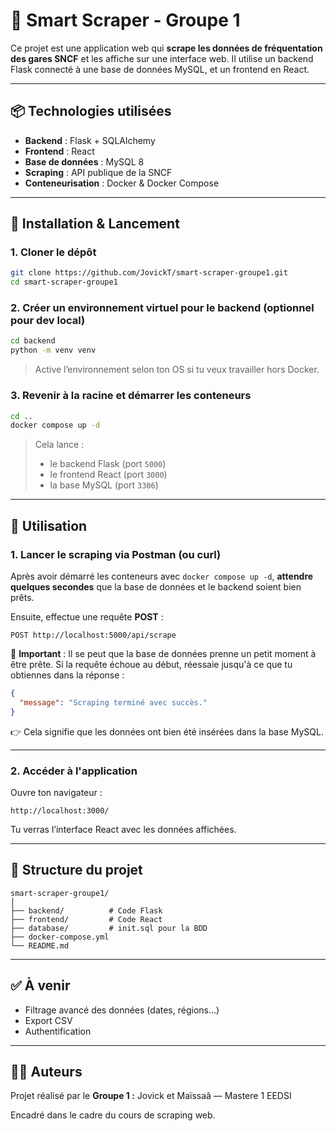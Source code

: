 # 🚄 Smart Scraper - Groupe 1

Ce projet est une application web qui **scrape les données de fréquentation des gares SNCF** et les affiche sur une interface web. Il utilise un backend Flask connecté à une base de données MySQL, et un frontend en React.

---

## 📦 Technologies utilisées

* **Backend** : Flask + SQLAlchemy
* **Frontend** : React
* **Base de données** : MySQL 8
* **Scraping** : API publique de la SNCF
* **Conteneurisation** : Docker & Docker Compose

---

## 🚀 Installation & Lancement

### 1. Cloner le dépôt

```bash
git clone https://github.com/JovickT/smart-scraper-groupe1.git
cd smart-scraper-groupe1
```

### 2. Créer un environnement virtuel pour le backend (optionnel pour dev local)

```bash
cd backend
python -m venv venv
```

> Active l’environnement selon ton OS si tu veux travailler hors Docker.

### 3. Revenir à la racine et démarrer les conteneurs

```bash
cd ..
docker compose up -d
```

> Cela lance :
>
> * le backend Flask (port `5000`)
> * le frontend React (port `3000`)
> * la base MySQL (port `3306`)

---

## 📡 Utilisation

### 1. Lancer le scraping via Postman (ou curl)

Après avoir démarré les conteneurs avec `docker compose up -d`, **attendre quelques secondes** que la base de données et le backend soient bien prêts.

Ensuite, effectue une requête **POST** :

```
POST http://localhost:5000/api/scrape
```

📌 **Important** :
Il se peut que la base de données prenne un petit moment à être prête. Si la requête échoue au début, réessaie jusqu'à ce que tu obtiennes dans la réponse :

```json
{
  "message": "Scraping terminé avec succès."
}
```

👉 Cela signifie que les données ont bien été insérées dans la base MySQL.

---

### 2. Accéder à l'application

Ouvre ton navigateur :

```
http://localhost:3000/
```

Tu verras l’interface React avec les données affichées.

---

## 📁 Structure du projet

```
smart-scraper-groupe1/
│
├── backend/          # Code Flask
├── frontend/         # Code React
├── database/         # init.sql pour la BDD
├── docker-compose.yml
└── README.md
```

---

## ✅ À venir

* Filtrage avancé des données (dates, régions…)
* Export CSV
* Authentification

---

## 🧑‍💻 Auteurs

Projet réalisé par le **Groupe 1 :** Jovick et Maïssaâ — Mastere 1 EEDSI

Encadré dans le cadre du cours de scraping web.



